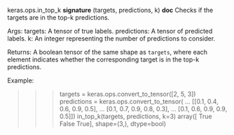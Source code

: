 keras.ops.in_top_k
__signature__
(targets, predictions, k)
__doc__
Checks if the targets are in the top-k predictions.

Args:
    targets: A tensor of true labels.
    predictions: A tensor of predicted labels.
    k: An integer representing the number of predictions to consider.

Returns:
    A boolean tensor of the same shape as `targets`, where each element
    indicates whether the corresponding target is in the top-k predictions.

Example:

>>> targets = keras.ops.convert_to_tensor([2, 5, 3])
>>> predictions = keras.ops.convert_to_tensor(
... [[0.1, 0.4, 0.6, 0.9, 0.5],
...  [0.1, 0.7, 0.9, 0.8, 0.3],
...  [0.1, 0.6, 0.9, 0.9, 0.5]])
>>> in_top_k(targets, predictions, k=3)
array([ True False  True], shape=(3,), dtype=bool)
